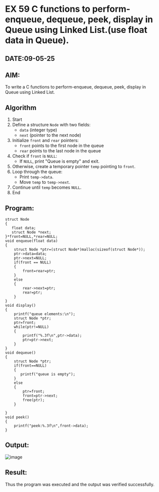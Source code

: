 # EX 59 C functions to perform-enqueue, dequeue, peek, display in Queue using Linked List.(use float data in Queue).
## DATE:09-05-25
## AIM:
To write a C functions to perform-enqueue, dequeue, peek, display in Queue using Linked List.

## Algorithm
1. Start
2. Define a structure `Node` with two fields:  
   - `data` (integer type)  
   - `next` (pointer to the next node)  
3. Initialize `front` and `rear` pointers:  
   - `front` points to the first node in the queue  
   - `rear` points to the last node in the queue  
4. Check if `front` is `NULL`:  
   - If `NULL`, print "Queue is empty" and exit.  
5. Otherwise, create a temporary pointer `temp` pointing to `front`.  
6. Loop through the queue:  
   - Print `temp->data`.  
   - Move `temp` to `temp->next`.  
7. Continue until `temp` becomes `NULL`.  
8. End  

## Program:
```
struct Node
{
   float data;
   struct Node *next;
}*front=NULL,*rear=NULL;
void enqueue(float data)
{
    struct Node *ptr=(struct Node*)malloc(sizeof(struct Node*));
    ptr->data=data;
    ptr->next=NULL;
    if(front == NULL)
    {
        front=rear=ptr;
    }
    else
    {
        rear->next=ptr;
        rear=ptr;
    }
}
void display()
{
    printf("queue elements:\n");
    struct Node *ptr;
    ptr=front;
    while(ptr!=NULL)
    {
        printf("%.3f\n",ptr->data);
        ptr=ptr->next;
    }
}
void dequeue()
{
    struct Node *ptr;
    if(front==NULL)
    {
       printf("queue is empty"); 
    }
    else
    {
        ptr=front;
        front=ptr->next;
        free(ptr);
    }
    
}
void peek()
{
    printf("peek:%.3f\n",front->data);
}
```

## Output:
![image](https://github.com/user-attachments/assets/13f1b481-e75c-4bc6-9b14-174788dd49e4)


## Result:
Thus the program was executed and the output was verified successfully.
